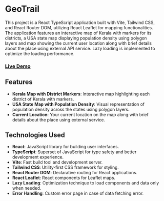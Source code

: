 # GeoTrail

This project is a React TypeScript application built with Vite, Tailwind CSS, and React Router DOM, utilizing React Leaflet for mapping functionalities. The application features an interactive map of Kerala with markers for its districts, a USA state map displaying population density using polygon layers and map showing the current user location along with brief details about the place using external API service. Lazy loading is implemented to optimize the loading performance.

### [Live Demo](https://geotrail.vercel.app/)

## Features

- **Kerala Map with District Markers**: Interactive map highlighting each district of Kerala with markers.
- **USA State Map with Population Density**: Visual representation of population density across the states using polygon layers.
- **Current Location**: Your current location on the map along with brief details about the place using external service.

## Technologies Used

- **React**: JavaScript library for building user interfaces.
- **TypeScript**: Superset of JavaScript for type safety and better development experience.
- **Vite**: Fast build tool and development server.
- **Tailwind CSS**: Utility-first CSS framework for styling.
- **React Router DOM**: Declarative routing for React applications.
- **React Leaflet**: React components for Leaflet maps.
- **Lazy Loading**: Optimization technique to load components and data only when needed.
- **Error Handling**: Custom error page in case of data fetching error.

